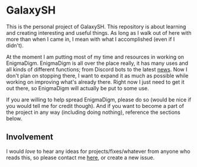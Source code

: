 # GalaxySH
This is the personal project of GalaxySH. This repository is about learning and creating interesting and useful things. As long as I walk out of here with more than when I came in, I mean with what I accomplished (even if I didn't).

At the moment I am putting most of my time and resources in working on EnigmaDigm. EnigmaDigm is all over the place really, it has many uses and all kinds of different functions; from Discord bots to the latest [news](https://enigmadigm.com/news/). Now I don't plan on stopping there, I want to expand it as much as possible while working on improving what's already there. Right now I just need to get it out there, so EnigmaDigm will actually be put to some use.

If you are willing to help spread EnigmaDigm, please do so (would be nice if you would tell me for credit though). And if you want to become a part of the project in any way (including doing nothing), reference the sections below.

## Involvement

I would _love_ to hear any ideas for projects/fixes/whatever from anyone who reads this, so please contact me [here](https://enigmadigm.com/?conresrec=reset), or create a new issue.
